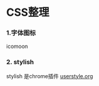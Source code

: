 # CSS整理

### 1.字体图标

icomoon

### 2. stylish

stylish 是chrome插件
[userstyle.org](https://userstyles.org/)
